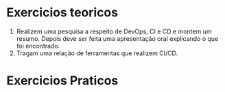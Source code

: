 # Exercicios teoricos

1. Realizem uma pesquisa a respeito de DevOps, CI e CD e montem um resumo. Depois deve ser feita uma apresentação oral explicando o que foi encontrado.
2. Tragam uma relação de ferramentas que realizem CI/CD.

# Exercicios Praticos